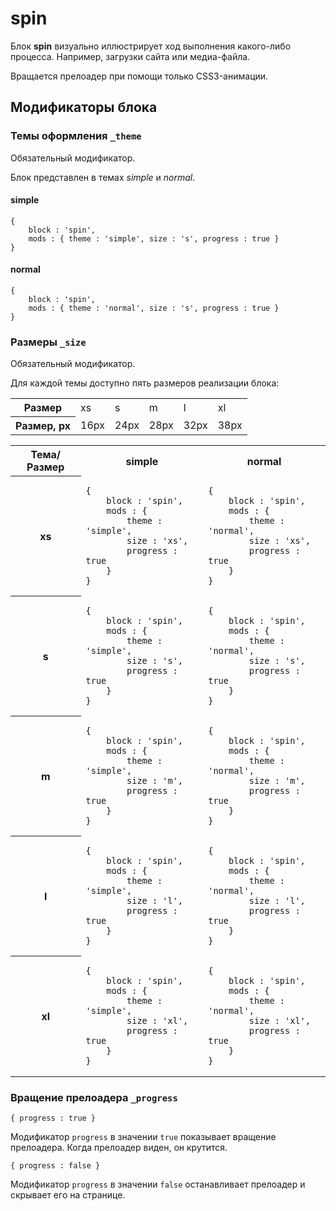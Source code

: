 # spin

Блок **spin** визуально иллюстрирует ход выполнения какого-либо процесса. Например, загрузки сайта или медиа-файла.

Вращается прелоадер при помощи только CSS3-анимации.

## Модификаторы блока

### Темы оформления `_theme`

Обязательный модификатор.

Блок представлен в темах *simple* и *normal*.

#### simple

```bemjson
{
    block : 'spin',
    mods : { theme : 'simple', size : 's', progress : true }
}
```

#### normal

```bemjson
{
    block : 'spin',
    mods : { theme : 'normal', size : 's', progress : true }
}
```

### Размеры `_size`

Обязательный модификатор.

Для каждой темы доступно пять размеров реализации блока:

<table>
  <tr>
    <th>Размер</th>
    <td>xs</td>
    <td>s</td>
    <td>m</td>
    <td>l</td>
    <td>xl</td>
  </tr>
  <tr>
    <th>Размер, px</th>
    <td>16px</td>
    <td>24px</td>
    <td>28px</td>
    <td>32px</td>
    <td>38px</td>
  </tr>
</table>



<table>
    <tr>
        <th>Тема/Размер</th>
        <th>simple</th>
        <th>normal</th>
    </tr>
    <tr>
        <th>xs</th>
        <td>
<pre><code>{
    block : 'spin',
    mods : { 
        theme : 'simple', 
        size : 'xs', 
        progress : true 
    }
}</code></pre>
        </td>
        <td>
<pre><code>{
    block : 'spin',
    mods : { 
        theme : 'normal', 
        size : 'xs', 
        progress : true 
    }
}</code></pre>
        </td>
    </tr>
    <tr>
        <th>s</th>
        <td>
<pre><code>{
    block : 'spin',
    mods : { 
        theme : 'simple', 
        size : 's', 
        progress : true 
    }
}</code></pre>
        </td>
        <td>
<pre><code>{
    block : 'spin',
    mods : { 
        theme : 'normal', 
        size : 's', 
        progress : true 
    }
}</code></pre>
        </td>
    </tr>
    <tr>
        <th>m</th>
        <td>
<pre><code>{
    block : 'spin',
    mods : { 
        theme : 'simple', 
        size : 'm', 
        progress : true 
    }
}</code></pre>
        </td>
        <td>
<pre><code>{
    block : 'spin',
    mods : { 
        theme : 'normal', 
        size : 'm', 
        progress : true 
    }
}</code></pre>
        </td>
    </tr>
    <tr>
        <th>l</th>
        <td>
<pre><code>{
    block : 'spin',
    mods : { 
        theme : 'simple', 
        size : 'l', 
        progress : true 
    }
}</code></pre>
        </td>
        <td>
<pre><code>{
    block : 'spin',
    mods : { 
        theme : 'normal', 
        size : 'l', 
        progress : true 
    }
}</code></pre>
        </td>
    </tr>
    <tr>
        <th>xl</th>
        <td>
<pre><code>{
    block : 'spin',
    mods : { 
        theme : 'simple', 
        size : 'xl', 
        progress : true 
    }
}</code></pre>
        </td>
        <td>
<pre><code>{
    block : 'spin',
    mods : { 
        theme : 'normal', 
        size : 'xl', 
        progress : true 
    }
}</code></pre>
        </td>
    </tr>
</table>

### Вращение прелоадера `_progress`

`{ progress : true }`

Модификатор `progress` в значении `true` показывает вращение прелоадера. Когда прелоадер виден, он крутится.

`{ progress : false }`

Модификатор `progress` в значении `false` останавливает прелоадер и скрывает его на странице.
